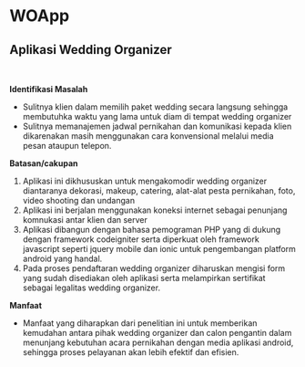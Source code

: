 # WOApp
<h2>Aplikasi Wedding Organizer</h2>
<br>
<p><strong>Identifikasi Masalah</strong></p>
<ul>
<li>Sulitnya klien dalam memilih paket wedding secara langsung sehingga membutuhka waktu yang lama untuk diam di tempat wedding organizer</li>
<li>Sulitnya memanajemen jadwal pernikahan dan komunikasi kepada klien dikarenakan masih menggunakan cara konvensional melalui media pesan ataupun telepon.</li>
</ul>
<p><strong>Batasan/cakupan</strong></p>
<ol>
<li>Aplikasi ini dikhususkan untuk mengakomodir wedding organizer diantaranya dekorasi, makeup, catering, alat-alat pesta pernikahan, foto, video shooting dan undangan</li>
<li>Aplikasi ini berjalan menggunakan koneksi internet sebagai penunjang komnukasi antar klien dan server</li>
<li>Aplikasi dibangun dengan bahasa pemograman PHP yang di dukung dengan framework codeigniter serta diperkuat oleh framework javascript seperti jquery mobile dan ionic untuk pengembangan platform android yang handal.</li>
<li>Pada proses pendaftaran wedding organizer diharuskan mengisi form yang sudah disediakan oleh aplikasi serta melampirkan sertifikat sebagai legalitas wedding organizer.</li>
</ol>
<p><strong>Manfaat</strong></p>
<ul>
<li>Manfaat yang diharapkan dari penelitian ini untuk memberikan kemudahan antara pihak wedding organizer dan calon pengantin dalam menunjang kebutuhan acara pernikahan dengan media aplikasi android, sehingga proses pelayanan akan lebih efektif dan efisien.</li>
</ul>

